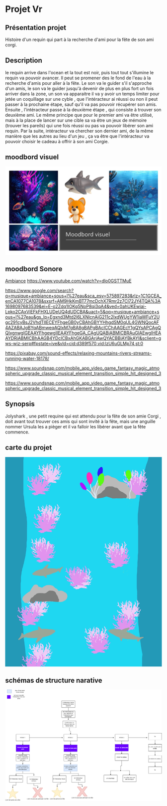 # Projet Vr


## Présentation projet
Histoire d'un requin qui part à la recherche d'ami pour la fête de son ami corgi.

## Description

le requin arrive dans l'ocean et la tout est noir, puis tout tout s'illumine le requin va pouvoir avancer. Il peut se promener des le fond de l'eau à la recherche d'amis pour aller à la fête. Le son va le guider s'il s'approche d'un amis, le son va le guider jusqu'à devenir de plus en plus fort un fois arriver dans la zone, un son va apparaitre il va y avoir un temps limiter pour jetée un coquillage sur une cyble , que l'intéracteur ai réussi ou non il peut passer à la prochaine étape, sauf qu'il va pas pouvoir récupérer son amis. Ensuite , l'intéracteur passe à la deuxième étape , qui consiste à trouver son deuxième ami. Le même principe que pour le premier ami va être utilisé,  mais à la place de lancer sur une cible sa va être un jeux de mémoire (trouver les pareils) qui une fois réussi ou pas va pouvoir libérer son ami requin. Par la suite, intéracteur va chercher son dernier ami, de la même manière que les autres au lieu d'un jeu , ça va être que l'intéracteur va pouvoir choisir le cadeau à offrir à son ami Corgie.
## moodbord visuel

<img src="media/moodbord_visuel.jpg"
   />

## moodbord Sonore

 [Ambiance](https://www.youtube.com/watch?v=dlo0GSTTMuE )
https://www.youtube.com/watch?v=dlo0GSTTMuE 

https://www.google.com/search?q=musique+ambiance+sous+l%27eau&sca_esv=575897283&rlz=1C1GCEA_enCA1077CA1078&sxsrf=AM9HkKmBT77mcDchX7Rmr2z7Cl72JY4TQA%3A1698097683539&ei=E-o2Zdq1IOKg5NoP8qi3qA4&ved=0ahUKEwiai-Lpko2CAxViEFkFHXLUDeUQ4dUDCBA&uact=5&oq=musique+ambiance+sous+l%27eau&gs_lp=Egxnd3Mtd2l6LXNlcnAiG211c2lxdWUgYW1iaWFuY2Ugc291cyBsJ2VhdTIIECEYFhgeGB0yCBAhGBYYHhgdSM0qUL4GWNQocAF4AZABAJgBYqABmweqAQIxM7gBA8gBAPgBAcICChAAGEcY1gQYsAPCAgQQIxgnwgIGEAAYFhgewgIIEAAYFhgeGA_CAgUQABiABMICBRAuGIAEwgIHEAAYDRiABMICBhAAGB4YDcICBxAhGKABGAriAwQYACBBiAYBkAYI&sclient=gws-wiz-serp#fpstate=ive&vld=cid:d389f570,vid:lzU6uGLMp74,st:0

https://pixabay.com/sound-effects/relaxing-mountains-rivers-streams-running-water-18178/


https://www.soundsnap.com/mobile_app_video_game_fantasy_magic_atmospheric_upgrade_classic_musical_element_transition_simple_hit_designed_3

https://www.soundsnap.com/mobile_app_video_game_fantasy_magic_atmospheric_upgrade_classic_musical_element_transition_simple_hit_designed_3


## Synopsis
Jolyshark , une petit requine qui est attendu pour la fête de son amie Corgi , doit avant tout trouver ces amis qui sont invité à la fête,  mais une anguille nommer Ursula les a pièger et il va falloir les libérer avant que la fête commence.

## carte du projet 
<img src="media/carte.png"
   />

## schémas de structure narative
<img src="media/schemas_programmation.drawio.png"
   />

